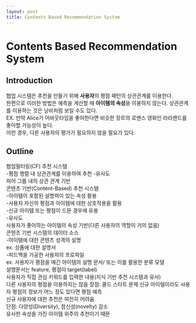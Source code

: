 ```yaml
---
layout: post
title: Contents Based Recommendation System
---
```


# Contents Based Recommendation System <br/>
## Introduction <br/>
협업 시스템은 추천을 만들기 위해 **사용자**의 평점 패턴의 상관관계를 이용한다. <br/>
한편으로 이러한 방법은 예측을 계산할 때 **아이템의 속성**을 이용하지 않는다. 상관관계를 이용하는 것은 낭비처럼 보일 수도 있다.<br/> 
EX. 만약 Alice가 어바웃타임을 좋아한다면 비슷한 장르의 로맨스 영화인 라라랜드를 좋아할 가능성이 높다. <br/>
이런 경우, 다른 사용자의 평가가 필요하지 않을 필요가 있다. <br/>

## Outline <br/>
협업필터링(CF) 추천 시스템 <br/>
-평점 행렬 내 상관관계를 이용하여 추천
-유사도<br/>
피어 그룹 내의 상관 관계 기반<br/>
콘텐츠 기반(Content-Based) 추천 시스템 <br/>
-아이템이 포함된 설명력이 있는 속성 활용 <br/>
-사용자 자신의 평점과 아이템에 대한 상호작용을 활용 <br/>
-신규 아이템 또는 평점이 드문 경우에 유용<br/>
-유사도<br/>
사용자가 좋아하는 아이템의 속성 기반(다른 사용자의 역할이 거의 없음)<br/>
콘텐츠 기반 시스템의 데이터 소스 <br/>
-아이템에 대한 콘텐츠 성격의 설명<br/>
ex. 상품에 대한 설명서<br/>
-피드백을 가공한 사용자의 프로파일<br/>
ex. 사용자가 평점을 매긴 아이템의 설명 문서/ 또는 이를 활용한 분류 모델<br/>
설명문서는 feature, 평점이 target(label)<br/>
사용자가 직접 관심 키워드를 입력한 내용(지식 기반 추천 시스템과 유사)<br/>
다른 사용자의 평점을 이용하지는 않음
장점: 콜드 스타트 문제
신규 아이템이라도 사용자 평점의 정보가 어느 정도 있다면 평점 예측<br/>
신규 사용자에 대한 추천은 여전히 어려움<br/>
단점: 다양성(Diversity), 참신성(novelty) 감소 <br/>
유사한 속성을 가진 아이템 위주의 추천이기 때문
